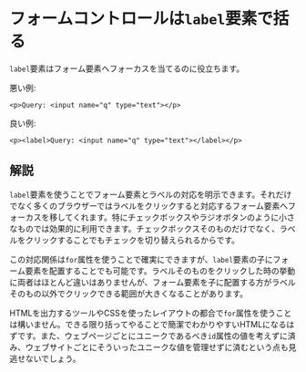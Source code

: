 # フォームコントロールは`label`要素で括る

`label`要素はフォーム要素へフォーカスを当てるのに役立ちます。

悪い例:

    <p>Query: <input name="q" type="text"></p>

良い例:

    <p><label>Query: <input name="q" type="text"></label></p>


## 解説

`label`要素を使うことでフォーム要素とラベルの対応を明示できます。それだけでなく多くのブラウザーではラベルをクリックすると対応するフォーム要素へフォーカスを移してくれます。特にチェックボックスやラジオボタンのように小さなものでは効果的に利用できます。チェックボックスそのものだけでなく、ラベルをクリックすることでもチェックを切り替えられるからです。

この対応関係は`for`属性を使うことで確実にできますが、`label`要素の子にフォーム要素を配置することでも可能です。ラベルそのものをクリックした時の挙動に両者はほとんど違いはありませんが、フォーム要素を子に配置する方がラベルそのもの以外でクリックできる範囲が大きくなることがあります。

HTMLを出力するツールやCSSを使ったレイアウトの都合で`for`属性を使うことは構いません。できる限り括ってやることで簡潔でわかりやすいHTMLになるはずです。また、ウェブページごとにユニークであるべき`id`属性の値を考えずに済み、ウェブサイトごとにそういったユニークな値を管理せずに済むという点も見逃せないでしょう。
